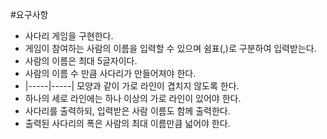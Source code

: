 #요구사항
- 사다리 게임을 구현한다.
- 게임이 참여하는 사람의 이름을 입력할 수 있으며 쉼표(,)로 구분하여 입력받는다.
- 사람의 이름은 최대 5글자이다.
- 사람의 이름 수 만큼 사다리가 만들어져야 한다.
- |-----|-----| 모양과 같이 가로 라인이 겹치지 않도록 한다.
- 하나의 세로 라인에는 하나 이상의 가로 라인이 있어야 한다.
- 사다리를 출력하되, 입력받은 사람 이름도 함께 출력한다.
- 출력된 사다리의 폭은 사람의 최대 이름만큼 넓어야 한다.
